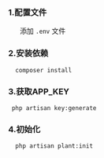 ### 1.配置文件

&nbsp;&nbsp;&nbsp;&nbsp;&nbsp;&nbsp;添加 `.env` 文件

### 2.安装依赖
```
  composer install
```

### 3.获取APP_KEY
```
 php artisan key:generate
```

### 4.初始化
```
  php artisan plant:init   
```



